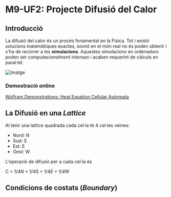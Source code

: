 # M9-UF2: Projecte Difusió del Calor 

## Introducció

La difusió del calor és un procés fonamental en la Física.
Tot i existir solucions matemàtiques exactes, sovint en el món real no és poden obtenir i s'ha de recórrer a les **simulacions**.
Aquestes simulacions en ordenadors poden ser *computacionalment intenses* i acaben requerint de càlculs en paral·lel.



![Imatge](https://demonstrations.wolfram.com/ACellularAutomatonBasedHeatEquation/img/popup_3.png)
### Demostració online

[Wolfram Demonstrations: Heat Equation Cellular Automata](https://demonstrations.wolfram.com/ACellularAutomatonBasedHeatEquation/)


## La Difusió en una *Lattice*

Al tenir una lattice quadrada cada cel·la té 4 cel·les veïnes:
 - Nord: N
 - Sud: S
 - Est: E
 - Oest: W

L'operació de difusió per a cada cel·la és 

C = 1/4*N + 1/4*S + 1/4*E + 1/4*W

## Condicions de  costats (*Boundary*)


